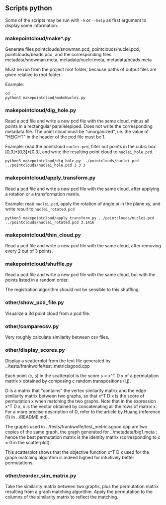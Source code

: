 ## Scripts python
Some of the scripts may be run with `-h` or `--help` as first argument to display some information.

### makepointcloud/make*.py
Generate files pointclouds/snowman.pcd, pointclouds/nuclei.pcd, pointclouds/beads.pcd, and the corresponding files metadata/snowman.meta, metadata/nuclei.meta, metadata/beads.meta

Must be run from the project root folder, because paths of output files are given relative to root folder.

Example:
~~~~
cd ..
python3 makepointcloud/makeNuclei.py
~~~~

### makepointcloud/dig_hole.py
Read a pcd file and write a new pcd file with the same cloud, minus all points in a rectangular parallelepiped. Does not write the corresponding metadata file. The point cloud must be "unorganized", i.e. the value of "HEIGHT" in the header of the pcd file must be 1.

Example: read the pointcloud `nuclei.pcd`, filter out points in the cubic box [0,3]\*[0,3]\*[0,3], and write the resulting point cloud to `nuclei_hole.pcd`.
~~~~
python3 makepointcloud/dig_hole.py ../pointclouds/nuclei.pcd ../pointclouds/nuclei_hole.pcd 3 3 3
~~~~

### makepointcloud/apply_transform.py
Read a pcd file and write a new pcd file with the same cloud, after applying a rotation or a transformation matrix.

Example: read `nuclei.pcd`, apply the rotation of angle pi in the plane xy, and write result to `nuclei_rotated.pcd`
~~~~
python3 makepointcloud/apply_transform.py ../pointclouds/nuclei.pcd ../pointclouds/nuclei_rotated.pcd 3.1416
~~~~

### makepointcloud/thin_cloud.py
Read a pcd file and write a new pcd file with the same cloud, after removing every 2 out of 3 points.

### makepointcloud/shuffle.py
Read a pcd file and write a new pcd file with the same cloud, but with the points listed in a random order.

The registration algorithm should not be sensible to this shuffling.

### other/show_pcd_file.py
Visualize a 3d point cloud from a pcd file.

### other/comparecsv.py
Very roughly calculate similarity between csv files.

### other/display_scores.py
Display a scatterplot from the text file generated by ../tests/frankwolfe/test_metricisgood.cpp

Each point (c, s) in the scatterplot is the score s = x^T D x of a permutation matrix x obtained by composing c random transpositions (i,j).

D is a matrix that "contains" the vertex similarity matrix and the edge similarity matrix between two graphs, so that x^T D x is the score of permutation x when matching the two graphs. Note that in the expression x^T D x, x is the vector obtained by concatenating all the rows of matrix x. For a more precise description of D, refer to the article by Huang (reference (1) in ../README.md).

The graphs used in ../tests/frankwolfe/test_metricisgood.cpp are two copies of the same graph, the graph generated for ../metadata/big1.meta ; hence the best permutation matrix is the identity matrix (corresponding to c = 0 in the scatterplot).

This scatterplot shows that the objective function x^T D x used for the graph matching algorithm is indeed highed for intuitively better permutations.

### other/reorder_sim_matrix.py
Take the similarity matrix between two graphs, plus the permutation matrix resulting from a graph matching algorithm. Apply the permutation to the columns of the similarity matrix to reflect the matching.

